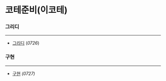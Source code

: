 # 코테준비(이코테)



### 그리디

---

- [그리디](https://github.com/DooDoo3804/Study/blob/master/coding_test/%EA%B7%B8%EB%A6%AC%EB%94%94/README.md)	(_0726_)



### 구현

---

- [구현](https://github.com/DooDoo3804/Study/blob/master/coding_test/%EA%B5%AC%ED%98%84/README.md)	_(0727)_
